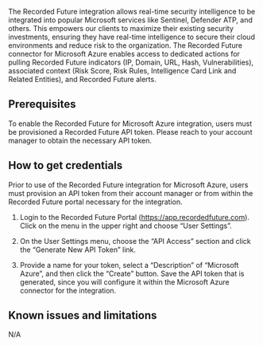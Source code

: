 The Recorded Future integration allows real-time security intelligence to be integrated into popular Microsoft services like Sentinel, Defender ATP, and others. This empowers our clients to maximize their existing security investments, ensuring they have real-time intelligence to secure their cloud environments and reduce risk to the organization. The Recorded Future connector for Microsoft Azure enables access to dedicated actions for pulling Recorded Future indicators (IP, Domain, URL, Hash, Vulnerabilities), associated context (Risk Score, Risk Rules, Intelligence Card Link and Related Entities), and Recorded Future alerts.

## Prerequisites

To enable the Recorded Future for Microsoft Azure integration, users must be provisioned a Recorded Future API token. Please reach to your account manager to obtain the necessary API token.

## How to get credentials

Prior to use of the Recorded Future integration for Microsoft Azure, users must provision an API token from their account manager or from within the Recorded Future portal necessary for the integration.

1. Login to the Recorded Future Portal (https://app.recordedfuture.com). Click on the menu in the upper right and choose “User Settings”.

2. On the User Settings menu, choose the “API Access” section and click the “Generate New API Token” link.

3. Provide a name for your token, select a “Description” of “Microsoft Azure”, and then click the “Create” button.  Save the API token that is generated, since you will configure it within the Microsoft Azure connector for the integration.


## Known issues and limitations

N/A